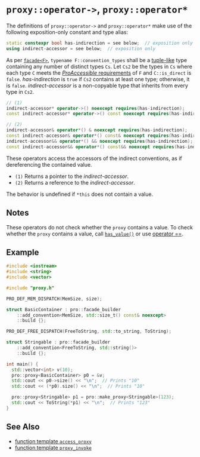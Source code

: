 # `proxy::operator->`, `proxy::operator*`

The definitions of `proxy::operator->` and `proxy::operator*` make use of the following exposition-only constant and type alias:

```cpp
static constexpr bool has-indirection = see below;  // exposition only
using indirect-accessor = see below;  // exposition only
```

As per [`facade<F>`](../facade.md), `typename F::convention_types` shall be a [tuple-like](https://en.cppreference.com/w/cpp/utility/tuple/tuple-like) type containing any number of distinct types `Cs`. Let `Cs2` be the types in `Cs` where each type `C` meets the [*ProAccessible* requirements](../ProAccessible.md) of `F` and `C::is_direct` is `false`. *has-indirection* is `true` if `Cs2` contains at least one type; otherwise, it is `false`. *indirect-accessor* is a non-copyable type that inherits from every type in `Cs2`.

```cpp
// (1)
indirect-accessor* operator->() noexcept requires(has-indirection);
const indirect-accessor* operator->() const noexcept requires(has-indirection);

// (2)
indirect-accessor& operator*() & noexcept requires(has-indirection);
const indirect-accessor& operator*() const& noexcept requires(has-indirection);
indirect-accessor&& operator*() && noexcept requires(has-indirection);
const indirect-accessor&& operator*() const&& noexcept requires(has-indirection);
```

These operators access the accessors of the indirect conventions, as if dereferencing the contained value.

- `(1)` Returns a pointer to the *indirect-accessor*.
- `(2)` Returns a reference to the *indirect-accessor*.

The behavior is undefined if `*this` does not contain a value.

## Notes

These operators do not check whether the `proxy` contains a value. To check whether the `proxy` contains a value, call [`has_value()`](operator_bool.md) or use [operator ==](friend_operator_equality.md).

## Example

```cpp
#include <iostream>
#include <string>
#include <vector>

#include "proxy.h"

PRO_DEF_MEM_DISPATCH(MemSize, size);

struct BasicContainer : pro::facade_builder
    ::add_convention<MemSize, std::size_t() const& noexcept>
    ::build {};

PRO_DEF_FREE_DISPATCH(FreeToString, std::to_string, ToString);

struct Stringable : pro::facade_builder
    ::add_convention<FreeToString, std::string()>
    ::build {};

int main() {
  std::vector<int> v(10);
  pro::proxy<BasicContainer> p0 = &v;
  std::cout << p0->size() << "\n";  // Prints "10"
  std::cout << (*p0).size() << "\n";  // Prints "10"

  pro::proxy<Stringable> p1 = pro::make_proxy<Stringable>(123);
  std::cout << ToString(*p1) << "\n";  // Prints "123"
}
```

## See Also

- [function template `access_proxy`](../access_proxy.md)
- [function template `proxy_invoke`](../proxy_invoke.md)
